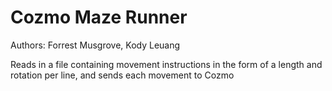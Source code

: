 # Cozmo Maze Runner

Authors: Forrest Musgrove, Kody Leuang

Reads in a file containing movement instructions in the form of a length and rotation per line, and sends each
movement to Cozmo